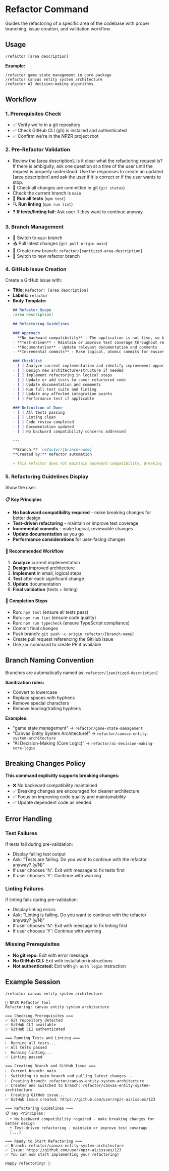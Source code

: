 # Refactor Command

Guides the refactoring of a specific area of the codebase with proper branching, issue creation, and validation workflow.

## Usage

```
/refactor [area description]
```

**Example:**
```
/refactor game state management in core package
/refactor canvas entity system architecture  
/refactor AI decision-making algorithms
```

## Workflow

### 1. Prerequisites Check
- ✅ Verify we're in a git repository
- ✅ Check GitHub CLI (gh) is installed and authenticated
- ✅ Confirm we're in the NPZR project root

### 2. Pre-Refactor Validation
- Review the [area description]. Is it clear what the refactoring request is? If there is ambiguity, ask one question at a time of the user until the request is properly understood. Use the responses to create an updated [area description] and ask the user if it is correct or if the user wants to stop.
- 🔄 Check all changes are committed in git (`git status`)
- Check the current branch is `main`
- 🧪 **Run all tests** (`npm test`)
- 🔍 **Run linting** (`npm run lint`)
- ❓ **If tests/linting fail:** Ask user if they want to continue anyway

### 3. Branch Management
- 🔄 Switch to `main` branch
- 📥 Pull latest changes (`git pull origin main`)
- 🌿 Create new branch: `refactor/[sanitized-area-description]`
- 🔀 Switch to new refactor branch

### 4. GitHub Issue Creation
Create a GitHub issue with:
- **Title:** `Refactor: [area description]`
- **Labels:** `refactor`
- **Body Template:**
  ```markdown
  ## Refactor Scope
  [area description]
  
  ## Refactoring Guidelines
  
  ### Approach
  - **No backward compatibility** - The application is not live, so breaking changes are acceptable for cleaner architecture
  - **Test-driven** - Maintain or improve test coverage throughout refactoring
  - **Documentation** - Update relevant documentation and comments
  - **Incremental commits** - Make logical, atomic commits for easier review
  
  ### Checklist
  - [ ] Analyze current implementation and identify improvement opportunities
  - [ ] Design new architecture/structure if needed
  - [ ] Implement refactoring in logical steps
  - [ ] Update or add tests to cover refactored code
  - [ ] Update documentation and comments
  - [ ] Run full test suite and linting
  - [ ] Update any affected integration points
  - [ ] Performance test if applicable
  
  ### Definition of Done
  - [ ] All tests passing
  - [ ] Linting clean
  - [ ] Code review completed
  - [ ] Documentation updated
  - [ ] No backward compatibility concerns addressed
  
  ---
  
  **Branch:** `refactor/[branch-name]`
  **Created by:** Refactor automation
  
  > This refactor does not maintain backward compatibility. Breaking changes are expected and acceptable.
  ```

### 5. Refactoring Guidelines Display
Show the user:

#### 📋 Key Principles
- **No backward compatibility required** - make breaking changes for better design
- **Test-driven refactoring** - maintain or improve test coverage
- **Incremental commits** - make logical, reviewable changes
- **Update documentation** as you go
- **Performance considerations** for user-facing changes

#### 🔄 Recommended Workflow
1. **Analyze** current implementation
2. **Design** improved architecture
3. **Implement** in small, logical steps
4. **Test** after each significant change
5. **Update** documentation
6. **Final validation** (tests + linting)

#### 🚀 Completion Steps
- Run: `npm test` (ensure all tests pass)
- Run: `npm run lint` (ensure code quality)
- Run: `npm run typecheck` (ensure TypeScript compliance)
- Commit final changes
- Push branch: `git push -u origin refactor/[branch-name]`
- Create pull request referencing the GitHub issue
- Use `/pr` command to create PR if available

## Branch Naming Convention

Branches are automatically named as: `refactor/[sanitized-description]`

**Sanitization rules:**
- Convert to lowercase
- Replace spaces with hyphens
- Remove special characters
- Remove leading/trailing hyphens

**Examples:**
- "game state management" → `refactor/game-state-management`
- "Canvas Entity System Architecture!" → `refactor/canvas-entity-system-architecture`
- "AI Decision-Making (Core Logic)" → `refactor/ai-decision-making-core-logic`

## Breaking Changes Policy

**This command explicitly supports breaking changes:**
- ❌ No backward compatibility maintained
- ✅ Breaking changes are encouraged for cleaner architecture
- ✅ Focus on improving code quality and maintainability
- ✅ Update dependent code as needed

## Error Handling

### Test Failures
If tests fail during pre-validation:
- Display failing test output
- Ask: "Tests are failing. Do you want to continue with the refactor anyway? (y/N)"
- If user chooses 'N': Exit with message to fix tests first
- If user chooses 'Y': Continue with warning

### Linting Failures
If linting fails during pre-validation:
- Display linting errors
- Ask: "Linting is failing. Do you want to continue with the refactor anyway? (y/N)"
- If user chooses 'N': Exit with message to fix linting first
- If user chooses 'Y': Continue with warning

### Missing Prerequisites
- **No git repo:** Exit with error message
- **No GitHub CLI:** Exit with installation instructions
- **Not authenticated:** Exit with `gh auth login` instruction

## Example Session

```
/refactor canvas entity system architecture

🔧 NPZR Refactor Tool
Refactoring: canvas entity system architecture

=== Checking Prerequisites ===
✅ Git repository detected
✅ GitHub CLI available
✅ GitHub CLI authenticated

=== Running Tests and Linting ===
ℹ️  Running all tests...
✅ All tests passed
ℹ️  Running linting...
✅ Linting passed

=== Creating Branch and GitHub Issue ===
ℹ️  Current branch: main
ℹ️  Switching to main branch and pulling latest changes...
ℹ️  Creating branch: refactor/canvas-entity-system-architecture
✅ Created and switched to branch: refactor/canvas-entity-system-architecture
ℹ️  Creating GitHub issue...
✅ GitHub issue created: https://github.com/user/npzr-ai/issues/123

=== Refactoring Guidelines ===
📋 Key Principles:
  • No backward compatibility required - make breaking changes for better design
  • Test-driven refactoring - maintain or improve test coverage
  [...]

=== Ready to Start Refactoring ===
✅ Branch: refactor/canvas-entity-system-architecture
✅ Issue: https://github.com/user/npzr-ai/issues/123
✅ You can now start implementing your refactoring!

Happy refactoring! 🎯
```